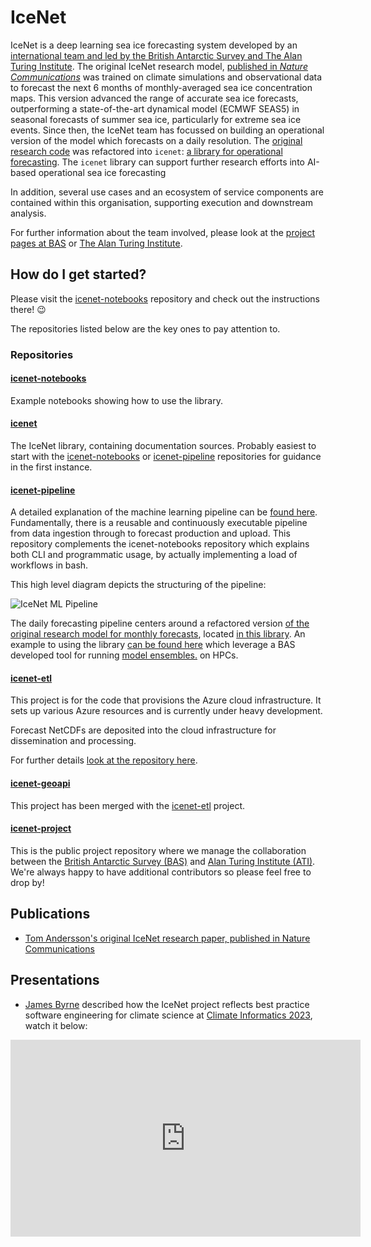# IceNet

IceNet is a deep learning sea ice forecasting system developed by an [international team and led by the British Antarctic Survey and The Alan Turing Institute](https://www.bas.ac.uk/media-post/artificial-intelligence-to-help-predict-arctic-sea-ice-loss/).
The original IceNet research model, [published in *Nature Communications*](https://www.nature.com/articles/s41467-021-25257-4) was trained on climate simulations and observational data to forecast the next 6 months of monthly-averaged sea ice concentration maps.
This version advanced the range of accurate sea ice forecasts, outperforming a state-of-the-art dynamical model (ECMWF SEAS5) in seasonal forecasts of summer sea ice, particularly for extreme sea ice events.
Since then, the IceNet team has focussed on building an operational version of the model which forecasts on a daily resolution.
The [original research code](https://www.github.com/tom-andersson/icenet-paper) was refactored into `icenet`: [a library for operational forecasting](https://github.com/icenet-ai/icenet).
The `icenet` library can support further research efforts into AI-based operational sea ice forecasting

In addition, several use cases and an ecosystem of service components are contained within this organisation, supporting execution and downstream analysis. 

For further information about the team involved, please look at the [project pages at BAS](https://www.bas.ac.uk/project/icenet/) or [The Alan Turing Institute](https://www.turing.ac.uk/news/artificial-intelligence-help-predict-arctic-sea-ice-loss). 

## How do I get started?

Please visit the [icenet-notebooks](https://github.com/icenet-ai/icenet-notebooks) repository and check out the instructions there! :wink: 

The repositories listed below are the key ones to pay attention to.

### Repositories

#### [icenet-notebooks](https://github.com/icenet-ai/icenet-notebooks)

Example notebooks showing how to use the library.

#### [icenet](https://github.com/icenet-ai/icenet)

The IceNet library, containing documentation sources. Probably easiest to start with the [icenet-notebooks](https://github.com/icenet-ai/icenet-notebooks) or [icenet-pipeline](https://github.com/icenet-ai/icenet-pipeline) repositories for guidance in the first instance.

#### [icenet-pipeline](https://github.com/icenet-ai/icenet-pipeline)

A detailed explanation of the machine learning pipeline can be [found here](https://github.com/icenet-ai/icenet-project/wiki/Model-Pipeline). Fundamentally, there is a reusable and continuously executable pipeline from data ingestion through to forecast production and upload. This repository complements the icenet-notebooks repository which explains both CLI and programmatic usage, by actually implementing a load of workflows in bash.

This high level diagram depicts the structuring of the pipeline:

<img src="https://github.com/icenet-ai/icenet-project/wiki/Pipeline%20Layout.png" alt="IceNet ML Pipeline" />  

The daily forecasting pipeline centers around a refactored version [of the original research model for monthly forecasts](https://github.com/tom-andersson/icenet-paper), located [in this library](https://www.github.com/icenet-ai/icenet). An example to using the library [can be found here](https://github.com/icenet-ai/icenet-pipeline) which leverage a BAS developed tool for running [model ensembles.](https://github.com/JimCircadian/model-ensembler) on HPCs.

#### [icenet-etl](https://github.com/icenet-ai/icenet-etl)

This project is for the code that provisions the Azure cloud infrastructure. It sets up various Azure resources and is currently under heavy development.

Forecast NetCDFs are deposited into the cloud infrastructure for dissemination and processing.

For further details [look at the repository here](https://github.com/icenet-ai/icenet-etl).

#### [icenet-geoapi](https://github.com/icenet-ai/icenet-geoapi)

This project has been merged with the [icenet-etl](https://github.com/icenet-ai/icenet-etl) project. 

#### [icenet-project](https://github.com/icenet-ai/icenet-project)

This is the public project repository where we manage the collaboration between the [British Antarctic Survey (BAS)](https://www.bas.ac.uk) and [Alan Turing Institute (ATI)](https://turing.ac.uk). We're always happy to have additional contributors so please feel free to drop by!

## Publications

* [Tom Andersson's original IceNet research paper, published in Nature Communications](https://www.nature.com/articles/s41467-021-25257-4)

## Presentations

* [James Byrne](https://www.bas.ac.uk/profile/jambyr) described how the IceNet project reflects best practice software engineering for climate science at [Climate Informatics 2023](https://cambridge-iccs.github.io/climate-informatics-2023/), watch it below: 

<iframe width="560" height="315" src="https://www.youtube-nocookie.com/embed/sfmVOaR_YCg" title="YouTube video player" frameborder="0" allow="accelerometer; autoplay; clipboard-write; encrypted-media; gyroscope; picture-in-picture; web-share" allowfullscreen></iframe>
